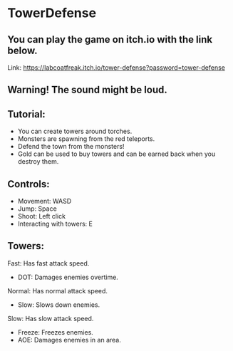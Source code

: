 # TowerDefense
 
## You can play the game on itch.io with the link below.
Link: https://labcoatfreak.itch.io/tower-defense?password=tower-defense

## Warning! The sound might be loud.

## Tutorial:
* You can create towers around torches.
* Monsters are spawning from the red teleports.
* Defend the town from the monsters!
* Gold can be used to buy towers and can be earned back when you destroy them.

## Controls:
* Movement: WASD
* Jump: Space
* Shoot: Left click
* Interacting with towers: E

## Towers:
Fast: Has fast attack speed.
* DOT: Damages enemies overtime.  


Normal: Has normal attack speed.
* Slow: Slows down enemies.

Slow: Has slow attack speed.
* Freeze: Freezes enemies.
* AOE: Damages enemies in an area.
